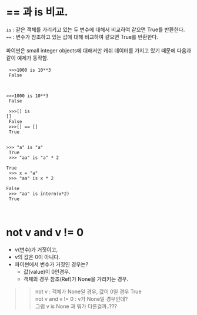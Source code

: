 # == 과 is 비교.
<code>is</code> : 같은 객체를 가리키고 있는 두 변수에 대해서 비교하여 같으면 True를 반환한다.<br/>
<code>==</code> : 변수가 참조하고 있는 값에 대해 비교하여 같으면 True를 반환한다.<br/><br/>
파이썬은 small integer objects에 대해서만 캐쉬 데이터를 가지고 있기 때문에 다음과 같이 예제가 동작함.<br/><br/>
<code>
\>>>1000 is 10**3<br/>
False<br/>

\>>>1000 is 10**3<br/>
False<br/>
<br/>
\>>>[] is []<br/>
False<br/>
\>>>[] == []<br/>
True<br/>
<br/>
\>>> "a" is "a"<br/>
True<br/>
\>>> "aa" is "a" * 2<br/>
True<br/>
\>>> x = "a"<br/>
\>>> "aa" is x * 2<br/>
False<br/>
\>>> "aa" is intern(x*2)<br/>
True<br/>
<br/>
</code>

# not v and v != 0
- v(변수)가 거짓이고,
- v의 값은 0이 아니다.
- 파이썬에서 변수가 거짓인 경우는?
    - 값(value)이 0인경우.
    - 객체의 경우 참조(Ref)가 None을 가리키는 경우.
>> not v : 객체가 None일 경우, 값이 0일 경우 True<br/>
>> not v and v != 0 : v가 None일 경우인데?<br/>
>> 그럼 v is None 과 뭐가 다른걸까..???<br/>
<br/>

